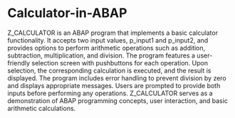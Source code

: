 # Calculator-in-ABAP


Z_CALCULATOR is an ABAP program that implements a basic calculator functionality. It accepts two input values, p_input1 and p_input2,
and provides options to perform arithmetic operations such as addition, subtraction, multiplication, and division. The program features
a user-friendly selection screen with pushbuttons for each operation. Upon selection, the corresponding calculation is executed, 
and the result is displayed. The program includes error handling to prevent division by zero and displays appropriate messages. 
Users are prompted to provide both inputs before performing any operations. Z_CALCULATOR serves as a demonstration of ABAP programming
concepts, user interaction, and basic arithmetic calculations.
